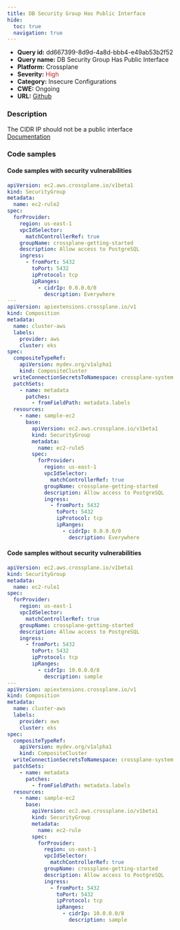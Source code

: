 ```yaml
---
title: DB Security Group Has Public Interface
hide:
  toc: true
  navigation: true
---
```


<style>
  .highlight .hll {
    background-color: #ff171742;
  }
  .md-content {
    max-width: 1100px;
    margin: 0 auto;
  }
</style>

-   **Query id:** dd667399-8d9d-4a8d-bbb4-e49ab53b2f52
-   **Query name:** DB Security Group Has Public Interface
-   **Platform:** Crossplane
-   **Severity:** <span style="color:#bb2124">High</span>
-   **Category:** Insecure Configurations
-   **CWE:** Ongoing
-   **URL:** [Github](https://github.com/Checkmarx/kics/tree/master/assets/queries/crossplane/aws/db_security_group_has_public_interface)

### Description
The CIDR IP should not be a public interface<br>
[Documentation](https://doc.crds.dev/github.com/crossplane/provider-aws/ec2.aws.crossplane.io/SecurityGroup/v1beta1@v0.29.0#spec-forProvider-ingress-ipRanges-cidrIp)

### Code samples
#### Code samples with security vulnerabilities
```yaml title="Positive test num. 1 - yaml file" hl_lines="17 55"
apiVersion: ec2.aws.crossplane.io/v1beta1
kind: SecurityGroup
metadata:
  name: ec2-rule2
spec:
  forProvider:
    region: us-east-1
    vpcIdSelector:
      matchControllerRef: true
    groupName: crossplane-getting-started
    description: Allow access to PostgreSQL
    ingress:
      - fromPort: 5432
        toPort: 5432
        ipProtocol: tcp
        ipRanges:
          - cidrIp: 0.0.0.0/0
            description: Everywhere
---
apiVersion: apiextensions.crossplane.io/v1
kind: Composition
metadata:
  name: cluster-aws
  labels:
    provider: aws
    cluster: eks
spec:
  compositeTypeRef:
    apiVersion: mydev.org/v1alpha1
    kind: CompositeCluster
  writeConnectionSecretsToNamespace: crossplane-system
  patchSets:
    - name: metadata
      patches:
        - fromFieldPath: metadata.labels
  resources:
    - name: sample-ec2
      base:
        apiVersion: ec2.aws.crossplane.io/v1beta1
        kind: SecurityGroup
        metadata:
          name: ec2-rule5
        spec:
          forProvider:
            region: us-east-1
            vpcIdSelector:
              matchControllerRef: true
            groupName: crossplane-getting-started
            description: Allow access to PostgreSQL
            ingress:
              - fromPort: 5432
                toPort: 5432
                ipProtocol: tcp
                ipRanges:
                  - cidrIp: 0.0.0.0/0
                    description: Everywhere

```


#### Code samples without security vulnerabilities
```yaml title="Negative test num. 1 - yaml file"
apiVersion: ec2.aws.crossplane.io/v1beta1
kind: SecurityGroup
metadata:
  name: ec2-rule1
spec:
  forProvider:
    region: us-east-1
    vpcIdSelector:
      matchControllerRef: true
    groupName: crossplane-getting-started
    description: Allow access to PostgreSQL
    ingress:
      - fromPort: 5432
        toPort: 5432
        ipProtocol: tcp
        ipRanges:
          - cidrIp: 10.0.0.0/8
            description: sample
---
apiVersion: apiextensions.crossplane.io/v1
kind: Composition
metadata:
  name: cluster-aws
  labels:
    provider: aws
    cluster: eks
spec:
  compositeTypeRef:
    apiVersion: mydev.org/v1alpha1
    kind: CompositeCluster
  writeConnectionSecretsToNamespace: crossplane-system
  patchSets:
    - name: metadata
      patches:
        - fromFieldPath: metadata.labels
  resources:
    - name: sample-ec2
      base:
        apiVersion: ec2.aws.crossplane.io/v1beta1
        kind: SecurityGroup
        metadata:
          name: ec2-rule
        spec:
          forProvider:
            region: us-east-1
            vpcIdSelector:
              matchControllerRef: true
            groupName: crossplane-getting-started
            description: Allow access to PostgreSQL
            ingress:
              - fromPort: 5432
                toPort: 5432
                ipProtocol: tcp
                ipRanges:
                  - cidrIp: 10.0.0.0/8
                    description: sample

```

